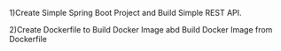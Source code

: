 1)Create Simple Spring Boot Project and Build Simple REST API.

2)Create Dockerfile to Build Docker Image abd Build Docker Image from Dockerfile
